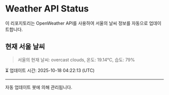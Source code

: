 
# Weather API Status

이 리포지토리는 OpenWeather API를 사용하여 서울의 날씨 정보를 자동으로 업데이트합니다.

## 현재 서울 날씨
> 서울의 현재 날씨: overcast clouds, 온도: 19.14°C, 습도: 79%

⏳ 업데이트 시간: 2025-10-18 04:22:13 (UTC)

---
자동 업데이트 봇에 의해 관리됩니다.
